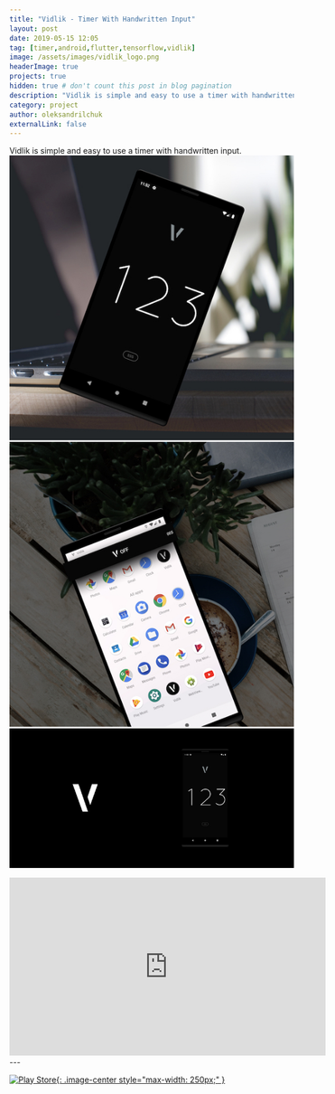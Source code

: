 ```yaml
---
title: "Vidlik - Timer With Handwritten Input"
layout: post
date: 2019-05-15 12:05
tag: [timer,android,flutter,tensorflow,vidlik]
image: /assets/images/vidlik_logo.png
headerImage: true
projects: true
hidden: true # don't count this post in blog pagination
description: "Vidlik is simple and easy to use a timer with handwritten input."
category: project
author: oleksandrilchuk
externalLink: false
---
```

Vidlik is simple and easy to use a timer with handwritten input.
![Screenshot](/assets/images/vidlik_screen1.jpg)
![Screenshot](/assets/images/vidlik_screen2.jpg)
![Screenshot](/assets/images/vidlik_screen3.jpg)
<iframe width="560" height="315" src="https://www.youtube.com/embed/8HwxOvGkbAo" frameborder="0" allow="autoplay; encrypted-media" allowfullscreen></iframe>
---

[![Play Store](https://play.google.com/intl/en/badges/images/generic/en_badge_web_generic.png){: .image-center style="max-width: 250px;" }](https://play.google.com/store/apps/details?id=dev.ilchuk.vidlik&pcampaignid=MKT-Other-global-all-co-prtnr-py-PartBadge-Mar2515-1)
